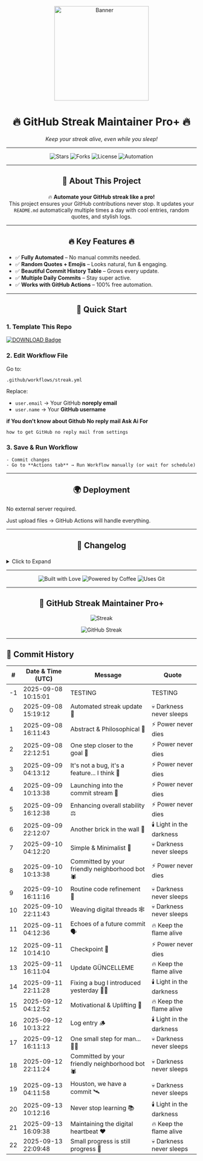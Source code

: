 <p align="center">
  <img src="https://media.giphy.com/media/Ju7l5y9osyymQ/giphy.gif" width="250" alt="Banner">
</p>

<h1 align="center">🔥 <strong>GitHub Streak Maintainer Pro+</strong> 🔥</h1>
<p align="center"><em>Keep your streak alive, even while you sleep!</em></p>

---

<p align="center">
  <img src="https://img.shields.io/github/stars/SaeedX302/Github-Streak-Maintainer?style=for-the-badge&logo=github" alt="Stars">
  <img src="https://img.shields.io/github/forks/SaeedX302/Github-Streak-Maintainer?style=for-the-badge&logo=git" alt="Forks">
  <img src="https://img.shields.io/github/license/SaeedX302/Github-Streak-Maintainer?style=for-the-badge&logo=apache" alt="License">
  <img src="https://img.shields.io/badge/Automation-100%25-brightgreen?style=for-the-badge&logo=github-actions" alt="Automation">
</p>

---

## <p align="center">📜 <strong>About This Project</strong></p>
<p align="center">
🔥 <strong>Automate your GitHub streak like a pro!</strong> <br>
This project ensures your GitHub contributions never stop. It updates your <code>README.md</code> automatically multiple times a day with cool entries, random quotes, and stylish logs. 
</p>

---

## <p align="center">🔥 <strong>Key Features</strong> 🔥</p>
- ✅ **Fully Automated** – No manual commits needed.
- ✅ **Random Quotes + Emojis** – Looks natural, fun & engaging.
- ✅ **Beautiful Commit History Table** – Grows every update.
- ✅ **Multiple Daily Commits** – Stay super active.
- ✅ **Works with GitHub Actions** – 100% free automation.

---

## <p align="center">🚀 <strong>Quick Start</strong></p>

###  1. Template This Repo  
<p>
<a href="https://github.com/new?template_name=Github-Streak-Maintainer&template_owner=saeedx302">
<img src="https://img.shields.io/badge/TEMPLATE-REPO-blue?style=for-the-badge&logo=github" alt="DOWNLOAD Badge">
</a>
</p>

###  2. Edit Workflow File  
Go to:

    .github/workflows/streak.yml

Replace:
- `user.email` → Your GitHub **noreply email**
- `user.name` → Your **GitHub username**


 <strong>if You don't know about Github No reply mail Ask Ai For </strong>

 
    how to get GitHub no reply mail from settings

###  3. Save & Run Workflow  
`- Commit changes`  
`- Go to **Actions tab** → Run Workflow manually (or wait for schedule)`
    
---

## <p align="center">🌍 <strong> Deployment </strong></p>

No external server required.

Just upload files → GitHub Actions will handle everything.



---

## <p align="center">📝 <strong>Changelog</strong></p>

<details>
<summary>Click to Expand</summary>v1.0 → Initial release with README auto-update feature.

v1.1 → Added random quotes + multiple commits daily.

v2.0 → Pro Design + Commit History Table + Stylish UI.


</details>

---

<p align="center">
  <img src="https://forthebadge.com/images/badges/built-with-love.svg" alt="Built with Love">
  <img src="https://forthebadge.com/images/badges/powered-by-coffee.svg" alt="Powered by Coffee">
  <img src="https://forthebadge.com/images/badges/uses-git.svg" alt="Uses Git">
</p>

---

<div align="center">
  
## 🚀 GitHub Streak Maintainer Pro+

![Streak](https://img.shields.io/badge/Streak-Active-brightgreen)

![GitHub Streak](https://streak-stats.demolab.com/?user=nisarx302&theme=radical)

</div>

---

## 📅 Commit History
| # | Date & Time (UTC) | Message | Quote |
|---|--------------------|---------|-------|
| -1 | 2025-09-08 10:15:01 |  TESTING  | TESTING  |
| 0 | 2025-09-08 15:19:12 | Automated streak update 🌷 | 💀 Darkness never sleeps |
| 1 | 2025-09-08 16:11:43 | Abstract & Philosophical 🤔 | ⚡ Power never dies |
| 2 | 2025-09-08 22:12:51 | One step closer to the goal 🎯 | ⚡ Power never dies |
| 3 | 2025-09-09 04:13:12 | It's not a bug, it's a feature... I think 🤔 | ⚡ Power never dies |
| 4 | 2025-09-09 10:13:38 | Launching into the commit stream 🚀 | ⚡ Power never dies |
| 5 | 2025-09-09 16:12:38 | Enhancing overall stability ⚖️ | ⚡ Power never dies |
| 6 | 2025-09-09 22:12:07 | Another brick in the wall 🧱 | 🕯️ Light in the darkness |
| 7 | 2025-09-10 04:12:20 | Simple & Minimalist 🧘 | 💀 Darkness never sleeps |
| 8 | 2025-09-10 10:13:38 | Committed by your friendly neighborhood bot 🕷️ | ⚡ Power never dies |
| 9 | 2025-09-10 16:11:16 | Routine code refinement 🧹 | 💀 Darkness never sleeps |
| 10 | 2025-09-10 22:11:43 | Weaving digital threads 🕸️ | 💀 Darkness never sleeps |
| 11 | 2025-09-11 04:12:36 | Echoes of a future commit 🗣️ | 🔥 Keep the flame alive |
| 12 | 2025-09-11 10:14:10 | Checkpoint 📍 | ⚡ Power never dies |
| 13 | 2025-09-11 16:11:04 | Update  GÜNCELLEME | 🔥 Keep the flame alive |
| 14 | 2025-09-11 22:11:28 | Fixing a bug I introduced yesterday 🤦‍♂️ | 🕯️ Light in the darkness |
| 15 | 2025-09-12 04:12:52 | Motivational & Uplifting 💪 | 🔥 Keep the flame alive |
| 16 | 2025-09-12 10:13:22 | Log entry 🪵 | 🕯️ Light in the darkness |
| 17 | 2025-09-12 16:11:13 | One small step for man... 👨‍🚀 | 💀 Darkness never sleeps |
| 18 | 2025-09-12 22:11:24 | Committed by your friendly neighborhood bot 🕷️ | 💀 Darkness never sleeps |
| 19 | 2025-09-13 04:11:58 | Houston, we have a commit 🛰️ | 💀 Darkness never sleeps |
| 20 | 2025-09-13 10:12:16 | Never stop learning 📚 | 🕯️ Light in the darkness |
| 21 | 2025-09-13 16:09:38 | Maintaining the digital heartbeat ❤️ | 🔥 Keep the flame alive |
| 22 | 2025-09-13 22:09:48 | Small progress is still progress 🌱 | 💀 Darkness never sleeps |
